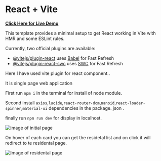 
# React + Vite
[**Click Here for Live Demo**](https://drive.google.com/file/d/1eyQB8uhu5E3CHncirgf1yn-LEa5-5QxW/view?usp=drive_link)

This template provides a minimal setup to get React working in Vite with HMR and some ESLint rules.

Currently, two official plugins are available:

- [@vitejs/plugin-react](https://github.com/vitejs/vite-plugin-react/blob/main/packages/plugin-react/README.md) uses [Babel](https://babeljs.io/) for Fast Refresh
- [@vitejs/plugin-react-swc](https://github.com/vitejs/vite-plugin-react-swc) uses [SWC](https://swc.rs/) for Fast Refresh

Here I have used vite plugin for react component..


It is single page web application

First run `npm i` in the terminal for install of node module.

Second install `axios`,`lucide`,`react-router-dom`,`nanoid`,`react-loader-spinner`,`material-ui` dependencies in the package. json .

finally run `npm run dev` for display in localhost.

 ![image of initial page](https://github.com/Dibyas98/star-planet/assets/125633895/d2adb997-cdd8-4898-80f0-a7ef0fa61380)

On hover of each card you can get the residetal list and on click it will redirect to te residental page.

![Image of residental page](https://github.com/Dibyas98/star-planet/assets/125633895/50f28083-86ab-4c46-b0ef-dcba410dd2e3)
